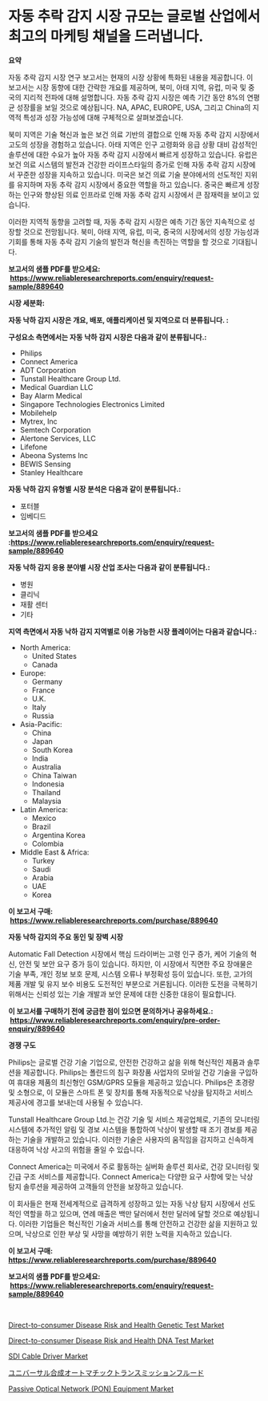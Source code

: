 <p><h1>자동 추락 감지 시장 규모는 글로벌 산업에서 최고의 마케팅 채널을 드러냅니다.</h1></p><p><strong>요약</strong></p>
<p><p>자동 추락 감지 시장 연구 보고서는 현재의 시장 상황에 특화된 내용을 제공합니다. 이 보고서는 시장 동향에 대한 간략한 개요를 제공하며, 북미, 아태 지역, 유럽, 미국 및 중국의 지리적 전파에 대해 설명합니다. 자동 추락 감지 시장은 예측 기간 동안 8%의 연평균 성장률을 보일 것으로 예상됩니다. NA, APAC, EUROPE, USA, 그리고 China의 지역적 특성과 성장 가능성에 대해 구체적으로 살펴보겠습니다.</p><p>북미 지역은 기술 혁신과 높은 보건 의료 기반의 결합으로 인해 자동 추락 감지 시장에서 고도의 성장을 경험하고 있습니다. 아태 지역은 인구 고령화와 응급 상황 대비 감성적인 솔루션에 대한 수요가 높아 자동 추락 감지 시장에서 빠르게 성장하고 있습니다. 유럽은 보건 의료 시스템의 발전과 건강한 라이프스타일의 증가로 인해 자동 추락 감지 시장에서 꾸준한 성장을 지속하고 있습니다. 미국은 보건 의료 기술 분야에서의 선도적인 지위를 유지하며 자동 추락 감지 시장에서 중요한 역할을 하고 있습니다. 중국은 빠르게 성장하는 인구와 향상된 의료 인프라로 인해 자동 추락 감지 시장에서 큰 잠재력을 보이고 있습니다.</p><p>이러한 지역적 동향을 고려할 때, 자동 추락 감지 시장은 예측 기간 동안 지속적으로 성장할 것으로 전망됩니다. 북미, 아태 지역, 유럽, 미국, 중국의 시장에서의 성장 가능성과 기회를 통해 자동 추락 감지 기술의 발전과 혁신을 촉진하는 역할을 할 것으로 기대됩니다.</p></p>
<p><strong>보고서의 샘플 PDF를 받으세요: &nbsp;<a href="https://www.reliableresearchreports.com/enquiry/request-sample/889640">https://www.reliableresearchreports.com/enquiry/request-sample/889640</a></strong></p>
<p><strong>시장 세분화:</strong></p>
<p><strong> 자동 낙하 감지 시장은 개요, 배포, 애플리케이션 및 지역으로 더 분류됩니다. :</strong></p>
<p><strong>구성요소 측면에서는 자동 낙하 감지 시장은 다음과 같이 분류됩니다.:</strong></p>
<p><ul><li>Philips</li><li>Connect America</li><li>ADT Corporation</li><li>Tunstall Healthcare Group Ltd.</li><li>Medical Guardian LLC</li><li>Bay Alarm Medical</li><li>Singapore Technologies Electronics Limited</li><li>Mobilehelp</li><li>Mytrex, Inc</li><li>Semtech Corporation</li><li>Alertone Services, LLC</li><li>Lifefone</li><li>Abeona Systems Inc</li><li>BEWIS Sensing</li><li>Stanley Healthcare</li></ul></p>
<p><strong> 자동 낙하 감지 유형별 시장 분석은 다음과 같이 분류됩니다.:</strong></p>
<p><ul><li>포터블</li><li>임베디드</li></ul></p>
<p><strong>보고서의 샘플 PDF를 받으세요 :<a href="https://www.reliableresearchreports.com/enquiry/request-sample/889640">https://www.reliableresearchreports.com/enquiry/request-sample/889640</a></strong></p>
<p><strong> 자동 낙하 감지 응용 분야별 시장 산업 조사는 다음과 같이 분류됩니다.:</strong></p>
<p><ul><li>병원</li><li>클리닉</li><li>재활 센터</li><li>기타</li></ul></p>
<p><strong>지역 측면에서 자동 낙하 감지 지역별로 이용 가능한 시장 플레이어는 다음과 같습니다.:</strong></p>
<p><ul>
    <li>
        North America:
        <ul>
            <li>United States</li>
            <li>Canada</li>
        </ul>
    </li>
    <li>
        Europe:
        <ul>
            <li>Germany</li>
            <li>France</li>
            <li>U.K.</li>
            <li>Italy</li>
            <li>Russia</li>
        </ul>
    </li>
    <li>
        Asia-Pacific:
        <ul>
            <li>China</li>
            <li>Japan</li>
            <li>South Korea</li>
            <li>India</li>
            <li>Australia</li>
            <li>China Taiwan</li>
            <li>Indonesia</li>
            <li>Thailand</li>
            <li>Malaysia</li>
        </ul>
    </li>
    <li>
        Latin America:
        <ul>
            <li>Mexico</li>
            <li>Brazil</li>
            <li>Argentina Korea</li>
            <li>Colombia</li>
        </ul>
    </li>
    <li>
        Middle East & Africa:
        <ul>
            <li>Turkey</li>
            <li>Saudi</li>
            <li>Arabia</li>
            <li>UAE</li>
            <li>Korea</li>
        </ul>
    </li>
    </ul></p>
<p><strong>이 보고서 구매: &nbsp;<a href="https://www.reliableresearchreports.com/purchase/889640">https://www.reliableresearchreports.com/purchase/889640</a></strong></p>
<p><strong>자동 낙하 감지의 주요 동인 및 장벽 시장</strong></p>
<p><p>Automatic Fall Detection 시장에서 핵심 드라이버는 고령 인구 증가, 케어 기술의 혁신, 안전 및 보안 요구 증가 등이 있습니다. 하지만, 이 시장에서 직면한 주요 장애물은 기술 부족, 개인 정보 보호 문제, 시스템 오류나 부정확성 등이 있습니다. 또한, 고가의 제품 개발 및 유지 보수 비용도 도전적인 부분으로 거론됩니다. 이러한 도전을 극복하기 위해서는 신뢰성 있는 기술 개발과 보안 문제에 대한 신중한 대응이 필요합니다.</p></p>
<p><strong>이 보고서를 구매하기 전에 궁금한 점이 있으면 문의하거나 공유하세요.: &nbsp;<a href="https://www.reliableresearchreports.com/enquiry/pre-order-enquiry/889640">https://www.reliableresearchreports.com/enquiry/pre-order-enquiry/889640</a></strong></p>
<p><strong>경쟁 구도</strong></p>
<p><p>Philips는 글로벌 건강 기술 기업으로, 안전한 건강하고 삶을 위해 혁신적인 제품과 솔루션을 제공합니다. Philips는 폴란드의 침구 화장품 사업자의 모바일 건강 기술을 구입하여 휴대용 제품의 최신형인 GSM/GPRS 모듈을 제공하고 있습니다. Philips은 초경량 및 소형으로, 이 모듈은 스마트 폰 및 장치를 통해 자동적으로 낙상을 탐지하고 서비스 제공사에 경고를 보내는데 사용될 수 있습니다.</p><p>Tunstall Healthcare Group Ltd.는 건강 기술 및 서비스 제공업체로, 기존의 모니터링 시스템에 추가적인 알림 및 경보 시스템을 통합하여 낙상이 발생할 때 조기 경보를 제공하는 기술을 개발하고 있습니다. 이러한 기술은 사용자의 움직임을 감지하고 신속하게 대응하여 낙상 사고의 위험을 줄일 수 있습니다.</p><p>Connect America는 미국에서 주로 활동하는 실버화 솔루션 회사로, 건강 모니터링 및 긴급 구조 서비스를 제공합니다. Connect America는 다양한 요구 사항에 맞는 낙상 탐지 솔루션을 제공하여 고객들의 안전을 보장하고 있습니다.</p><p>이 회사들은 현재 전세계적으로 급격하게 성장하고 있는 자동 낙상 탐지 시장에서 선도적인 역할을 하고 있으며, 연례 매출은 백만 달러에서 천만 달러에 달할 것으로 예상됩니다.  이러한 기업들은 혁신적인 기술과 서비스를 통해 안전하고 건강한 삶을 지원하고 있으며, 낙상으로 인한 부상 및 사망을 예방하기 위한 노력을 지속하고 있습니다.</p></p>
<p><strong>이 보고서 구매: &nbsp; <a href="https://www.reliableresearchreports.com/purchase/889640">https://www.reliableresearchreports.com/purchase/889640</a></strong></p>
<p><strong>보고서의 샘플 PDF를 받으세요: &nbsp;<a href="https://www.reliableresearchreports.com/enquiry/request-sample/889640">https://www.reliableresearchreports.com/enquiry/request-sample/889640</a></strong><strong></strong></p>
<p>&nbsp;</p>
<p><p><a href="https://github.com/castoriffic/Market-Research-Report-List-3/blob/main/direct-to-consumer-disease-risk-and-health-genetic-test-market.md">Direct-to-consumer Disease Risk and Health Genetic Test Market</a></p><p><a href="https://github.com/yoshih12/Market-Research-Report-List-2/blob/main/direct-to-consumer-disease-risk-and-health-dna-test-market.md">Direct-to-consumer Disease Risk and Health DNA Test Market</a></p><p><a href="https://issuu.com/reportprime-2/docs/sdi-cable-driver-market-size-2030.pptx">SDI Cable Driver Market</a></p><p><a href="https://github.com/jkjreqjscoxx7/Market-Research-Report-List-1/blob/main/40251572467.md">ユニバーサル合成オートマチックトランスミッションフルード</a></p><p><a href="https://view.publitas.com/reportprime-1/passive-optical-network-pon-equipment-market-provides-detailed-segmentation-of-this-market-based-on-type-application-and-region-and-forecast-for-the-period-from-2024-2031/">Passive Optical Network (PON) Equipment Market</a></p></p>